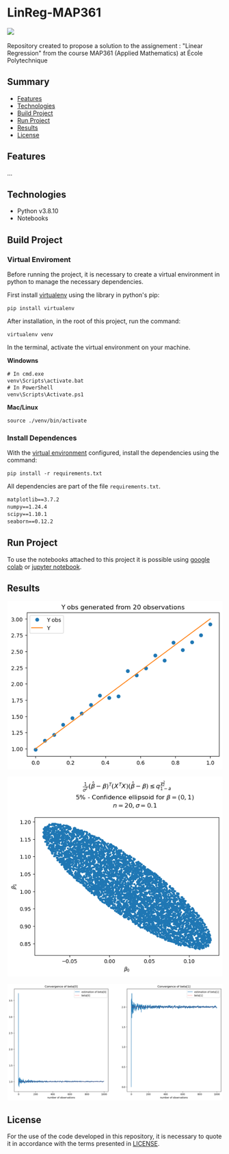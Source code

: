 # LinReg-MAP361

![](.github/animation.gif)

Repository created to propose a solution to the assignement : "Linear Regression" from the course MAP361 (Applied Mathematics) at École Polytechnique

## Summary

* [Features](#features)
* [Technologies](#technologies)
* [Build Project](#build-project)
* [Run Project](#run-project)
* [Results](#results)
* [License](#license)

## Features

...

## Technologies

* Python v3.8.10
* Notebooks

## Build Project

### Virtual Enviroment

Before running the project, it is necessary to create a virtual environment in python to manage the necessary dependencies.

First install [virtualenv](https://pypi.org/project/virtualenv/) using the library in python's pip:

```shell
pip install virtualenv
```

After installation, in the root of this project, run the command:

```shell
virtualenv venv
```

In the terminal, activate the virtual environment on your machine.

**Windowns**

```shell
# In cmd.exe
venv\Scripts\activate.bat
# In PowerShell
venv\Scripts\Activate.ps1
```

**Mac/Linux**

```shell
source ./venv/bin/activate
```

### Install Dependences

With the [virtual environment](#virtual-enviroment) configured, install the dependencies using the command:

```shell
pip install -r requirements.txt
```

All dependencies are part of the file `requirements.txt`.

```txt
matplotlib==3.7.2
numpy==1.24.4
scipy==1.10.1
seaborn==0.12.2
```

## Run Project

To use the notebooks attached to this project it is possible using [google colab](https://colab.research.google.com/) or [jupyter notebook](https://jupyter.org/).

## Results

![](.github/re1.png)

![](.github/re2.png)

![](.github/re3.png)

## License

For the use of the code developed in this repository, it is necessary to quote it in accordance with the terms presented in [LICENSE](./LICENSE).
